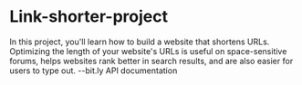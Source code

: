 # Link-shorter-project
In this project, you'll learn how to build a website that shortens URLs. Optimizing the length of your website's URLs is useful on space-sensitive forums, helps websites rank better in search results, and are also easier for users to type out.
 --bit.ly API documentation

